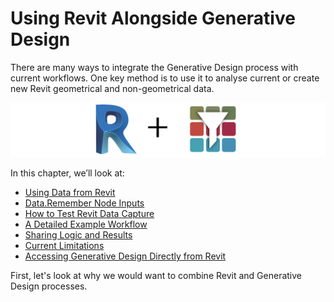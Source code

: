 # Using Revit Alongside Generative Design

There are many ways to integrate the Generative Design process with current workflows. One key method is to use it to analyse current or create new Revit geometrical and non-geometrical data.

![](../../.gitbook/assets/revitandrefinery.png)

In this chapter, we’ll look at:

* [Using Data from Revit](03-06-01_using-data-from-revit.md)
* [Data.Remember Node Inputs](03-06-02_data-remember-node-inputs.md)
* [How to Test Revit Data Capture](03-06-03_data-capture.md)
* [A Detailed Example Workflow](03-06-04_detailed-example-workflow.md)
* [Sharing Logic and Results](03-06-05_sharing-logic-and-results.md)
* [Current Limitations](03-06-06_current-limitations.md)
* [Accessing Generative Design Directly from Revit](03-06-07_accesing-refinery-directly-from-revit.md)

First, let's look at why we would want to combine Revit and Generative Design processes.

